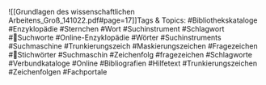 
![[Grundlagen des wissenschaftlichen Arbeitens_Groß_141022.pdf#page=17]]Tags & Topics:
   #Bibliothekskataloge
   #Enzyklopädie
   #Sternchen
   #Wort
   #Suchinstrument
   #Schlagwort
   #Suchworte
   #Online-Enzyklopädie
   #Wörter
   #Suchinstruments
   #Suchmaschine
   #Trunkierungszeich
   #Maskierungszeichen
   #Fragezeichen
   #Stichwörter
   #Suchmaschin
   #Zeichenfolg
   #fragezeichen
   #Schlagworte
   #Verbundkataloge
   #Online
   #Bibliografien
   #Hilfetext
   #Trunkierungszeichen
   #Zeichenfolgen
   #Fachportale